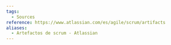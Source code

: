 ```yaml
---
tags:
  - Sources
reference: https://www.atlassian.com/es/agile/scrum/artifacts
aliases:
  - Artefactos de scrum - Atlassian
---
```

